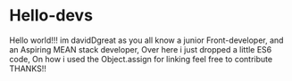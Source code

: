 # Hello-devs
Hello world!!!
im davidDgreat as you all know a junior Front-developer,
and an Aspiring MEAN stack developer,
Over here i just dropped a little ES6 code,
On how i used the Object.assign for linking feel free to 
contribute THANKS!!


